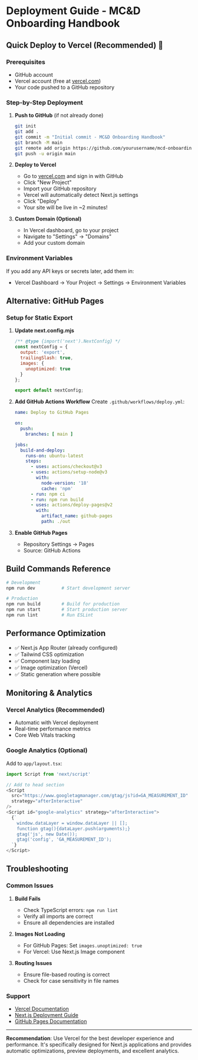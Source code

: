 # Deployment Guide - MC&D Onboarding Handbook

## Quick Deploy to Vercel (Recommended) 🚀

### Prerequisites
- GitHub account
- Vercel account (free at [vercel.com](https://vercel.com))
- Your code pushed to a GitHub repository

### Step-by-Step Deployment

1. **Push to GitHub** (if not already done)
   ```bash
   git init
   git add .
   git commit -m "Initial commit - MC&D Onboarding Handbook"
   git branch -M main
   git remote add origin https://github.com/yourusername/mcd-onboarding-handbook.git
   git push -u origin main
   ```

2. **Deploy to Vercel**
   - Go to [vercel.com](https://vercel.com) and sign in with GitHub
   - Click "New Project"
   - Import your GitHub repository
   - Vercel will automatically detect Next.js settings
   - Click "Deploy"
   - Your site will be live in ~2 minutes!

3. **Custom Domain (Optional)**
   - In Vercel dashboard, go to your project
   - Navigate to "Settings" → "Domains"
   - Add your custom domain

### Environment Variables
If you add any API keys or secrets later, add them in:
- Vercel Dashboard → Your Project → Settings → Environment Variables

## Alternative: GitHub Pages

### Setup for Static Export

1. **Update next.config.mjs**
   ```javascript
   /** @type {import('next').NextConfig} */
   const nextConfig = {
     output: 'export',
     trailingSlash: true,
     images: {
       unoptimized: true
     }
   };
   
   export default nextConfig;
   ```

2. **Add GitHub Actions Workflow**
   Create `.github/workflows/deploy.yml`:
   ```yaml
   name: Deploy to GitHub Pages
   
   on:
     push:
       branches: [ main ]
   
   jobs:
     build-and-deploy:
       runs-on: ubuntu-latest
       steps:
         - uses: actions/checkout@v3
         - uses: actions/setup-node@v3
           with:
             node-version: '18'
             cache: 'npm'
         - run: npm ci
         - run: npm run build
         - uses: actions/deploy-pages@v2
           with:
             artifact_name: github-pages
             path: ./out
   ```

3. **Enable GitHub Pages**
   - Repository Settings → Pages
   - Source: GitHub Actions

## Build Commands Reference

```bash
# Development
npm run dev          # Start development server

# Production
npm run build        # Build for production
npm run start        # Start production server
npm run lint         # Run ESLint
```

## Performance Optimization

- ✅ Next.js App Router (already configured)
- ✅ Tailwind CSS optimization
- ✅ Component lazy loading
- ✅ Image optimization (Vercel)
- ✅ Static generation where possible

## Monitoring & Analytics

### Vercel Analytics (Recommended)
- Automatic with Vercel deployment
- Real-time performance metrics
- Core Web Vitals tracking

### Google Analytics (Optional)
Add to `app/layout.tsx`:
```typescript
import Script from 'next/script'

// Add to head section
<Script
  src="https://www.googletagmanager.com/gtag/js?id=GA_MEASUREMENT_ID"
  strategy="afterInteractive"
/>
<Script id="google-analytics" strategy="afterInteractive">
  {`
    window.dataLayer = window.dataLayer || [];
    function gtag(){dataLayer.push(arguments);}
    gtag('js', new Date());
    gtag('config', 'GA_MEASUREMENT_ID');
  `}
</Script>
```

## Troubleshooting

### Common Issues

1. **Build Fails**
   - Check TypeScript errors: `npm run lint`
   - Verify all imports are correct
   - Ensure all dependencies are installed

2. **Images Not Loading**
   - For GitHub Pages: Set `images.unoptimized: true`
   - For Vercel: Use Next.js Image component

3. **Routing Issues**
   - Ensure file-based routing is correct
   - Check for case sensitivity in file names

### Support
- [Vercel Documentation](https://vercel.com/docs)
- [Next.js Deployment Guide](https://nextjs.org/docs/deployment)
- [GitHub Pages Documentation](https://docs.github.com/en/pages)

---

**Recommendation**: Use Vercel for the best developer experience and performance. It's specifically designed for Next.js applications and provides automatic optimizations, preview deployments, and excellent analytics.